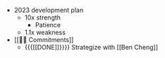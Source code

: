 - 2023 development plan
    - 10x strength
        - Patience
    - 1.1x weakness
- [[💪🏻 Commitments]]
    - {{{[[DONE]]}}}} Strategize with [[Ben Cheng]]
